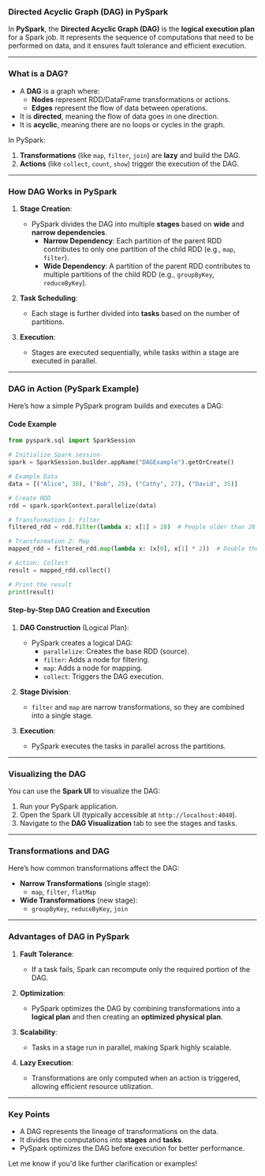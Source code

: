 ### **Directed Acyclic Graph (DAG) in PySpark**

In **PySpark**, the **Directed Acyclic Graph (DAG)** is the **logical execution plan** for a Spark job. It represents the sequence of computations that need to be performed on data, and it ensures fault tolerance and efficient execution.

---

### **What is a DAG?**
- A **DAG** is a graph where:
  - **Nodes** represent RDD/DataFrame transformations or actions.
  - **Edges** represent the flow of data between operations.
- It is **directed**, meaning the flow of data goes in one direction.
- It is **acyclic**, meaning there are no loops or cycles in the graph.

In PySpark:
1. **Transformations** (like `map`, `filter`, `join`) are **lazy** and build the DAG.
2. **Actions** (like `collect`, `count`, `show`) trigger the execution of the DAG.

---

### **How DAG Works in PySpark**
1. **Stage Creation**:
   - PySpark divides the DAG into multiple **stages** based on **wide** and **narrow dependencies**.
     - **Narrow Dependency**: Each partition of the parent RDD contributes to only one partition of the child RDD (e.g., `map`, `filter`).
     - **Wide Dependency**: A partition of the parent RDD contributes to multiple partitions of the child RDD (e.g., `groupByKey`, `reduceByKey`).

2. **Task Scheduling**:
   - Each stage is further divided into **tasks** based on the number of partitions.

3. **Execution**:
   - Stages are executed sequentially, while tasks within a stage are executed in parallel.

---

### **DAG in Action (PySpark Example)**

Here’s how a simple PySpark program builds and executes a DAG:

#### **Code Example**
```python
from pyspark.sql import SparkSession

# Initialize Spark session
spark = SparkSession.builder.appName("DAGExample").getOrCreate()

# Example Data
data = [("Alice", 30), ("Bob", 25), ("Cathy", 27), ("David", 35)]

# Create RDD
rdd = spark.sparkContext.parallelize(data)

# Transformation 1: Filter
filtered_rdd = rdd.filter(lambda x: x[1] > 28)  # People older than 28

# Transformation 2: Map
mapped_rdd = filtered_rdd.map(lambda x: (x[0], x[1] * 2))  # Double the age

# Action: Collect
result = mapped_rdd.collect()

# Print the result
print(result)
```

#### **Step-by-Step DAG Creation and Execution**
1. **DAG Construction** (Logical Plan):
   - PySpark creates a logical DAG:
     - `parallelize`: Creates the base RDD (source).
     - `filter`: Adds a node for filtering.
     - `map`: Adds a node for mapping.
     - `collect`: Triggers the DAG execution.

2. **Stage Division**:
   - `filter` and `map` are narrow transformations, so they are combined into a single stage.

3. **Execution**:
   - PySpark executes the tasks in parallel across the partitions.

---

### **Visualizing the DAG**
You can use the **Spark UI** to visualize the DAG:
1. Run your PySpark application.
2. Open the Spark UI (typically accessible at `http://localhost:4040`).
3. Navigate to the **DAG Visualization** tab to see the stages and tasks.

---

### **Transformations and DAG**
Here’s how common transformations affect the DAG:
- **Narrow Transformations** (single stage):
  - `map`, `filter`, `flatMap`
- **Wide Transformations** (new stage):
  - `groupByKey`, `reduceByKey`, `join`

---

### **Advantages of DAG in PySpark**
1. **Fault Tolerance**:
   - If a task fails, Spark can recompute only the required portion of the DAG.
   
2. **Optimization**:
   - PySpark optimizes the DAG by combining transformations into a **logical plan** and then creating an **optimized physical plan**.
   
3. **Scalability**:
   - Tasks in a stage run in parallel, making Spark highly scalable.

4. **Lazy Execution**:
   - Transformations are only computed when an action is triggered, allowing efficient resource utilization.

---

### **Key Points**
- A DAG represents the lineage of transformations on the data.
- It divides the computations into **stages** and **tasks**.
- PySpark optimizes the DAG before execution for better performance.

Let me know if you'd like further clarification or examples!